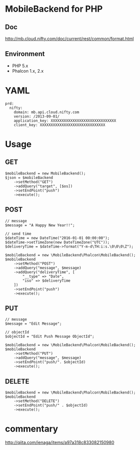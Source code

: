 MobileBackend for PHP
=======


## Doc
http://mb.cloud.nifty.com/doc/current/rest/common/format.html


## Environment

* PHP 5.x
* Phalcon 1.x, 2.x


# YAML

```
prd:
  nifty:
    domain: mb.api.cloud.nifty.com
    version: /2013-09-01/
    application_key: XXXXXXXXXXXXXXXXXXXXXXXXXXXXXX
    client_key: XXXXXXXXXXXXXXXXXXXXXXXXXXXXXX
```


# Usage

## GET

```
$mobileBackend = new MobileBackend();
$json = $mobileBackend
    ->setMethod("GET")
    ->addQuery("target", [$os])
    ->setEndPoint("push")
    ->execute();
```

## POST

```
// message
$message = "A Happy New Year!!";

// send time
$dateTime = new DateTime("2016-01-01 00:00:00");
$dateTime->setTimeZone(new DateTimeZone("UTC"));
$deliveryTime = $dateTime->format("Y-m-d\TH:i:s.\0\0\0\Z");

$mobileBackend = new \MobileBackend\Phalcon\MobileBackend();
$mobileBackend
    ->setMethod("POST")
    ->addQuery("message", $message)
    ->addQuery("deliveryTime", [
        "__type" => "Date",
        "iso" => $deliveryTime
    ])
    ->setEndPoint("push")
    ->execute();
```

## PUT

```
// message
$message = "Edit Message";

// objectId
$objectId = "Edit Push Message ObjectId";

$mobileBackend = new \MobileBackend\Phalcon\MobileBackend();
$mobileBackend
    ->setMethod("PUT")
    ->addQuery("message", $message)
    ->setEndPoint("push/". $objectId)
    ->execute();
```

## DELETE

```
$mobileBackend = new \MobileBackend\Phalcon\MobileBackend();
$mobileBackend
    ->setMethod("DELETE")
    ->setEndPoint("push/" . $objectId)
    ->execute();
```

# commentary

http://qiita.com/ienaga/items/a97a318c833082150980

